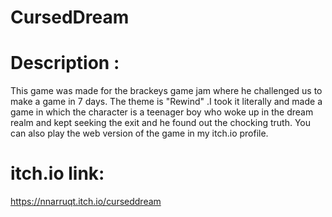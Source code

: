 # CursedDream

# Description :
This game was made for the brackeys game jam where he challenged us to make a game in 7 days. The theme is "Rewind" .I took it literally and made a game in which the character is a teenager boy who woke up in the dream realm and kept seeking the exit and he found out the chocking truth.
You can also play the web version of the game in my itch.io profile.
# itch.io link:
https://nnarruqt.itch.io/curseddream
